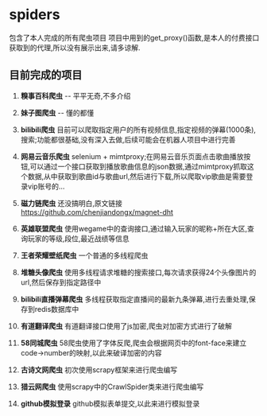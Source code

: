 # spiders

包含了本人完成的所有爬虫项目
项目中用到的get_proxy()函数,是本人的付费接口获取到的代理,所以没有展示出来,请多谅解.

## 目前完成的项目

1. **糗事百科爬虫** -- 平平无奇,不多介绍

2. **妹子图爬虫**  -- 懂的都懂

3. **bilibili爬虫**
    目前可以爬取指定用户的所有视频信息,指定视频的弹幕(1000条),搜索;功能都很基础,没有深入去做,后续可能会在机器人项目中进行完善
4. **网易云音乐爬虫**
    selenium + mimtproxy;在网易云音乐页面点击歌曲播放按钮,可以通过一个接口获取到播放歌曲信息的json数据,通过mimtproxy抓取这个数据,从中获取到歌曲id与歌曲url,然后进行下载,所以爬取vip歌曲是需要登录vip账号的...

5. **磁力链爬虫**
    还没搞明白,原文链接 <https://github.com/chenjiandongx/magnet-dht>

6. **英雄联盟爬虫**
    使用wegame中的查询接口,通过输入玩家的昵称+所在大区,查询玩家的等级,段位,最近战绩等信息

7. **王者荣耀壁纸爬虫**
    一个普通的多线程爬虫

8. **堆糖头像爬虫**
    使用多线程请求堆糖的搜索接口,每次请求获得24个头像图片的url,然后保存到指定路径中

9. **bilibili直播弹幕爬虫**
    多线程获取指定直播间的最新九条弹幕,进行去重处理,保存到redis数据库中

10. **有道翻译爬虫**
    有道翻译接口使用了js加密,爬虫对加密方式进行了破解

11. **58同城爬虫**
    58爬虫使用了字体反爬,爬虫会根据网页中的font-face来建立code->number的映射,以此来破译加密的内容

12. **古诗文网爬虫**
    初次使用scrapy框架来进行爬虫编写

13. **猎云网爬虫**
    使用scrapy中的CrawlSpider类来进行爬虫编写

14. **github模拟登录**
    github模拟表单提交,以此来进行模拟登录
